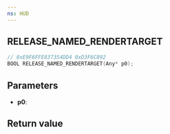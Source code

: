 ```yaml
---
ns: HUD
---
```

## RELEASE_NAMED_RENDERTARGET

```c
// 0xE9F6FFE837354DD4 0xD3F6C892
BOOL RELEASE_NAMED_RENDERTARGET(Any* p0);
```


## Parameters
* **p0**: 

## Return value

